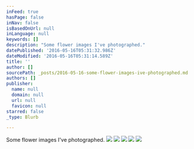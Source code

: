 ```yaml
---
inFeed: true
hasPage: false
inNav: false
isBasedOnUrl: null
inLanguage: null
keywords: []
description: "Some flower images I've photographed."
datePublished: '2016-05-16T05:31:32.986Z'
dateModified: '2016-05-16T05:31:14.589Z'
title: ''
author: []
sourcePath: _posts/2016-05-16-some-flower-images-ive-photographed.md
authors: []
publisher:
  name: null
  domain: null
  url: null
  favicon: null
starred: false
_type: Blurb

---
```

Some flower images I've photographed.
![](https://the-grid-user-content.s3-us-west-2.amazonaws.com/852dda31-5077-4006-ae6b-481dd21ef9e6.jpg)
![](https://the-grid-user-content.s3-us-west-2.amazonaws.com/d9ab8514-9b77-4b27-85af-2466f75ce0ae.jpg)
![](https://the-grid-user-content.s3-us-west-2.amazonaws.com/3ed91933-a696-4a8b-a05e-7a59f7534336.jpg)
![](https://the-grid-user-content.s3-us-west-2.amazonaws.com/9f958448-67b8-4395-ad96-3c81055279e0.jpg)
![](https://the-grid-user-content.s3-us-west-2.amazonaws.com/30c4ab53-0c3a-41e6-baba-235747a0e54c.jpg)